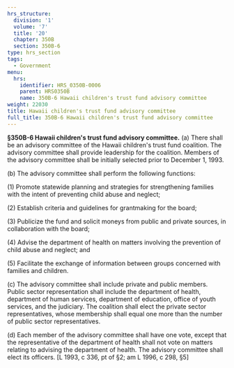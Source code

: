 ```yaml
---
hrs_structure:
  division: '1'
  volume: '7'
  title: '20'
  chapter: 350B
  section: 350B-6
type: hrs_section
tags:
  - Government
menu:
  hrs:
    identifier: HRS_0350B-0006
    parent: HRS0350B
    name: 350B-6 Hawaii children's trust fund advisory committee
weight: 22030
title: Hawaii children's trust fund advisory committee
full_title: 350B-6 Hawaii children's trust fund advisory committee
---
```

**§350B-6 Hawaii children's trust fund advisory committee.** (a) There shall be an advisory committee of the Hawaii children's trust fund coalition. The advisory committee shall provide leadership for the coalition. Members of the advisory committee shall be initially selected prior to December 1, 1993.

(b) The advisory committee shall perform the following functions:

(1) Promote statewide planning and strategies for strengthening families with the intent of preventing child abuse and neglect;

(2) Establish criteria and guidelines for grantmaking for the board;

(3) Publicize the fund and solicit moneys from public and private sources, in collaboration with the board;

(4) Advise the department of health on matters involving the prevention of child abuse and neglect; and

(5) Facilitate the exchange of information between groups concerned with families and children.

(c) The advisory committee shall include private and public members. Public sector representation shall include the department of health, department of human services, department of education, office of youth services, and the judiciary. The coalition shall elect the private sector representatives, whose membership shall equal one more than the number of public sector representatives.

(d) Each member of the advisory committee shall have one vote, except that the representative of the department of health shall not vote on matters relating to advising the department of health. The advisory committee shall elect its officers. [L 1993, c 336, pt of §2; am L 1996, c 298, §5]